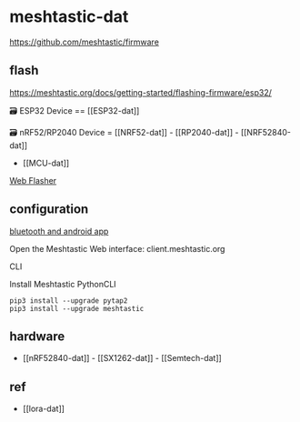 
# meshtastic-dat

https://github.com/meshtastic/firmware


## flash 

https://meshtastic.org/docs/getting-started/flashing-firmware/esp32/

🗃️ ESP32 Device == [[ESP32-dat]]

🗃️ nRF52/RP2040 Device = [[NRF52-dat]] - [[RP2040-dat]] - [[NRF52840-dat]]

- [[MCU-dat]]

[Web Flasher](https://flasher.meshtastic.org/)




## configuration 

[bluetooth and android app ](https://meshtastic.org/docs/category/android-app/)

Open the Meshtastic Web interface: client.meshtastic.org

CLI

Install Meshtastic PythonCLI

    pip3 install --upgrade pytap2
    pip3 install --upgrade meshtastic


## hardware 

- [[nRF52840-dat]] - [[SX1262-dat]] - [[Semtech-dat]]

## ref 

- [[lora-dat]]